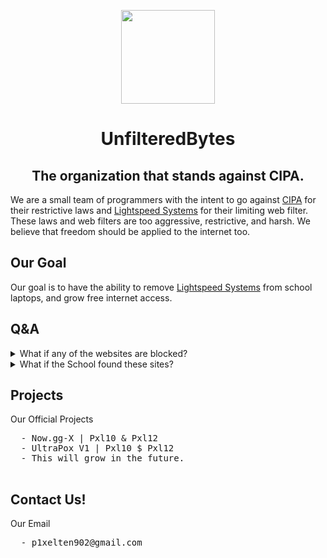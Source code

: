 
<p align="center">
  <kbd>
    <img width="150px" src="/img/UnfilteredBytes.jpg">
  </kbd>
</p>

<h1 align="center">UnfilteredBytes</h1>
<h2 align="center">The organization that stands against CIPA.</h2>

We are a small team of programmers with the intent to go against <a href="https://www.fcc.gov/consumers/guides/childrens-internet-protection-act">CIPA</a> for their restrictive laws and <a href=https://www.lightspeedsystems.com/>Lightspeed Systems</a> for their limiting web filter.
These laws and web filters are too aggressive, restrictive, and harsh. We believe that freedom should be applied to the internet too.

## Our Goal

Our goal is to have the ability to remove <a href=https://www.lightspeedsystems.com/>Lightspeed Systems</a> from school laptops, and grow free internet access.

## Q&A

<details>
  <summary>What if any of the websites are blocked?</summary>

  ### Use it in a proxy, or deploy it with our repos.
</details>

<details>
  <summary>What if the School found these sites?</summary>

  ### UnfilteredBytes is not responsible for any trouble caused by other people that find our sites.
</details>

## Projects

</details>
  <summary>Our Official Projects</summary>
  <pre>
  - Now.gg-X | Pxl10 & Pxl12
  - UltraPox V1 | Pxl10 $ Pxl12 
  - This will grow in the future.
  </pre>
</details>

## Contact Us!


</details>
  <summary>Our Email</summary>
  <pre>
  - p1xelten902@gmail.com
  </pre>
</details>



```wes on fucking pause mode
